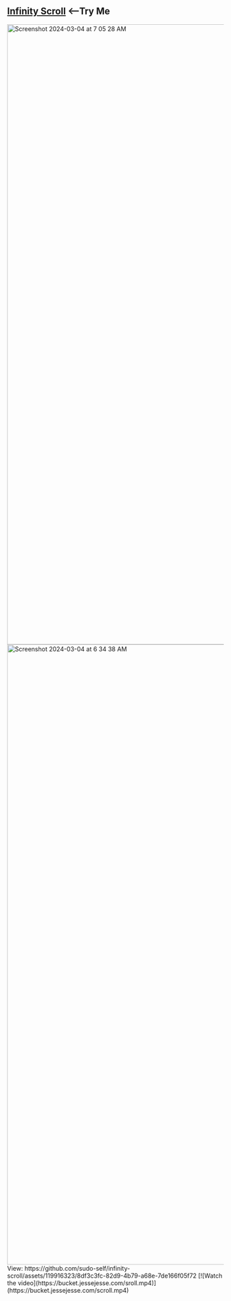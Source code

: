 ## <a href="https://ilostmyipad.vercel.app">Infinity Scroll</a>&nbsp;<--Try Me<br>
<img width="1440" alt="Screenshot 2024-03-04 at 7 05 28 AM" src="https://github.com/sudo-self/infinity-scroll/assets/119916323/2485bae8-494b-44a0-b214-0724da05649a">
<img width="1440" alt="Screenshot 2024-03-04 at 6 34 38 AM" src="https://github.com/sudo-self/infinity-scroll/assets/119916323/0acdfe68-c5fd-4a90-a8d7-799759396de3">
View: https://github.com/sudo-self/infinity-scroll/assets/119916323/8df3c3fc-82d9-4b79-a68e-7de166f05f72
[![Watch the video](https://bucket.jessejesse.com/sroll.mp4)](https://bucket.jessejesse.com/scroll.mp4)
